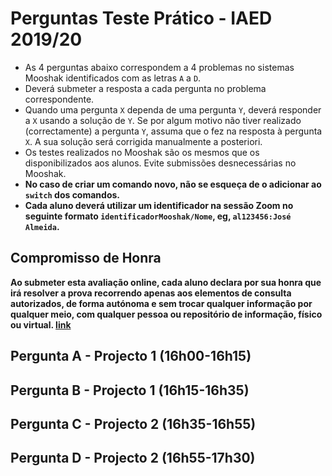 # Perguntas Teste Prático - IAED 2019/20

- As 4 perguntas abaixo correspondem a 4 problemas no sistemas Mooshak identificados com as letras `A` a `D`.
- Deverá submeter a resposta a cada pergunta no problema correspondente.
- Quando uma pergunta `X` dependa de uma pergunta `Y`, deverá responder a `X` usando a solução de `Y`. Se por algum motivo não tiver realizado (correctamente) a pergunta `Y`, assuma que o fez na resposta à pergunta `X`. A sua solução será corrigida manualmente a posteriori.
- Os testes realizados no Mooshak são os mesmos que os disponibilizados aos alunos. Evite submissões desnecessárias no Mooshak.
- __No caso de criar um comando novo, não se esqueça de o adicionar ao `switch` dos comandos.__
- __Cada aluno deverá utilizar um identificador na sessão Zoom no seguinte formato `identificadorMooshak/Nome`, eg, `al123456:José Almeida`.__

## Compromisso de Honra

__Ao submeter esta avaliação online, cada aluno declara por sua honra que irá resolver a prova recorrendo apenas aos elementos de consulta autorizados, de forma autónoma e sem trocar qualquer informação por qualquer meio, com qualquer pessoa ou repositório de informação, físico ou virtual. [link](https://sartre.tecnico.ulisboa.pt/codigo-honra/)__

## Pergunta A - Projecto 1 (16h00-16h15)

## Pergunta B - Projecto 1 (16h15-16h35)

## Pergunta C - Projecto 2 (16h35-16h55)

## Pergunta D - Projecto 2 (16h55-17h30)
